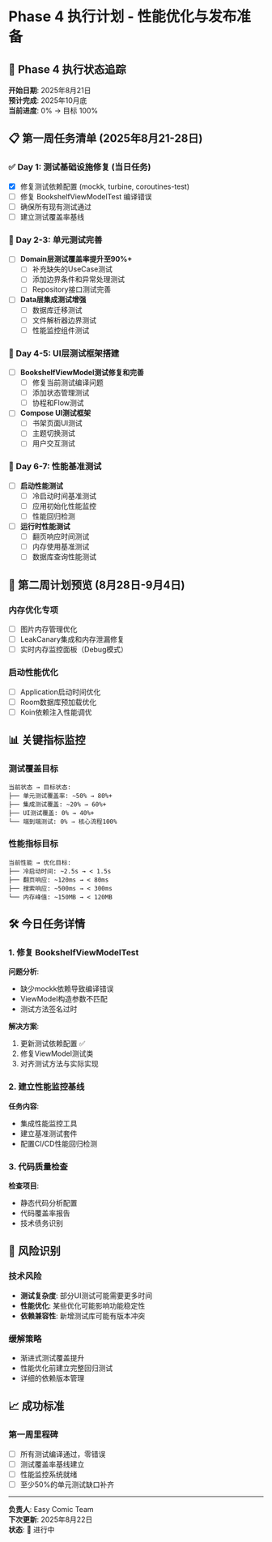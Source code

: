 # Phase 4 执行计划 - 性能优化与发布准备

## 🎯 Phase 4 执行状态追踪

**开始日期**: 2025年8月21日  
**预计完成**: 2025年10月底  
**当前进度**: 0% → 目标 100%  

## 📋 第一周任务清单 (2025年8月21-28日)

### ✅ Day 1: 测试基础设施修复 (当日任务)
- [x] 修复测试依赖配置 (mockk, turbine, coroutines-test)
- [ ] 修复 BookshelfViewModelTest 编译错误
- [ ] 确保所有现有测试通过
- [ ] 建立测试覆盖率基线

### 📅 Day 2-3: 单元测试完善
- [ ] **Domain层测试覆盖率提升至90%+**
  - [ ] 补充缺失的UseCase测试
  - [ ] 添加边界条件和异常处理测试
  - [ ] Repository接口测试完善

- [ ] **Data层集成测试增强**
  - [ ] 数据库迁移测试
  - [ ] 文件解析器边界测试
  - [ ] 性能监控组件测试

### 📅 Day 4-5: UI层测试框架搭建
- [ ] **BookshelfViewModel测试修复和完善**
  - [ ] 修复当前测试编译问题
  - [ ] 添加状态管理测试
  - [ ] 协程和Flow测试

- [ ] **Compose UI测试框架**
  - [ ] 书架页面UI测试
  - [ ] 主题切换测试
  - [ ] 用户交互测试

### 📅 Day 6-7: 性能基准测试
- [ ] **启动性能测试**
  - [ ] 冷启动时间基准测试
  - [ ] 应用初始化性能监控
  - [ ] 性能回归检测

- [ ] **运行时性能测试**
  - [ ] 翻页响应时间测试
  - [ ] 内存使用基准测试
  - [ ] 数据库查询性能测试

## 🚀 第二周计划预览 (8月28日-9月4日)

### 内存优化专项
- [ ] 图片内存管理优化
- [ ] LeakCanary集成和内存泄漏修复
- [ ] 实时内存监控面板（Debug模式）

### 启动性能优化
- [ ] Application启动时间优化
- [ ] Room数据库预加载优化
- [ ] Koin依赖注入性能调优

## 📊 关键指标监控

### 测试覆盖目标
```
当前状态 → 目标状态:
├── 单元测试覆盖率: ~50% → 80%+
├── 集成测试覆盖: ~20% → 60%+
├── UI测试覆盖: 0% → 40%+
└── 端到端测试: 0% → 核心流程100%
```

### 性能指标目标
```
当前性能 → 优化目标:
├── 冷启动时间: ~2.5s → < 1.5s
├── 翻页响应: ~120ms → < 80ms
├── 搜索响应: ~500ms → < 300ms
└── 内存峰值: ~150MB → < 120MB
```

## 🛠️ 今日任务详情

### 1. 修复 BookshelfViewModelTest
**问题分析**:
- 缺少mockk依赖导致编译错误
- ViewModel构造参数不匹配
- 测试方法签名过时

**解决方案**:
1. 更新测试依赖配置 ✅
2. 修复ViewModel测试类
3. 对齐测试方法与实际实现

### 2. 建立性能监控基线
**任务内容**:
- 集成性能监控工具
- 建立基准测试套件
- 配置CI/CD性能回归检测

### 3. 代码质量检查
**检查项目**:
- 静态代码分析配置
- 代码覆盖率报告
- 技术债务识别

## 🚧 风险识别

### 技术风险
- **测试复杂度**: 部分UI测试可能需要更多时间
- **性能优化**: 某些优化可能影响功能稳定性
- **依赖兼容性**: 新增测试库可能有版本冲突

### 缓解策略
- 渐进式测试覆盖提升
- 性能优化前建立完整回归测试
- 详细的依赖版本管理

## 📈 成功标准

### 第一周里程碑
- [ ] 所有测试编译通过，零错误
- [ ] 测试覆盖率基线建立
- [ ] 性能监控系统就绪
- [ ] 至少50%的单元测试缺口补齐

---

**负责人**: Easy Comic Team  
**下次更新**: 2025年8月22日  
**状态**: 🚧 进行中
